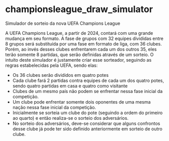 # championsleague_draw_simulator
Simulador de sorteio da nova UEFA Champions League

A UEFA Champions League, a partir de 2024, contará com uma grande mudança em seu formato. A fase de grupos com 32 equipes divididas entre 8 grupos será substituída por uma fase em formato de liga, com 36 clubes. Porém, ao invés desses clubes enfrentarem cada um dos outros 35, eles terão somente 8 partidas, que serão definidas através de um sorteio.
O intuito deste simulador é justamente criar esse sorteador, seguindo as regras estabelecidas pela UEFA, sendo elas:

* Os 36 clubes serão divididos em quatro potes
* Cada clube fará 2 partidas contra equipes de cada um dos quatro potes, sendo quatro partidas em casa e quatro como visitante
* Clubes de um mesmo país não podem se enfrentar nessa fase inicial da competição.
* Um clube pode enfrentar somente dois oponentes de uma mesma nação nessa fase inicial da competição.
* Inicialmente se sorteia um clube do pote (seguindo a ordem do primeiro ao quarto) e então realiza-se o sorteio dos adversários.
* No sorteio dos adversários, deve-se considerar que alguns confrontos desse clube já pode ter sido definido anteriormente em sorteio de outro clube.